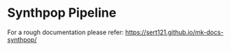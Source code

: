# Synthpop Pipeline
For a rough documentation please refer: https://sert121.github.io/mk-docs-synthpop/ 
